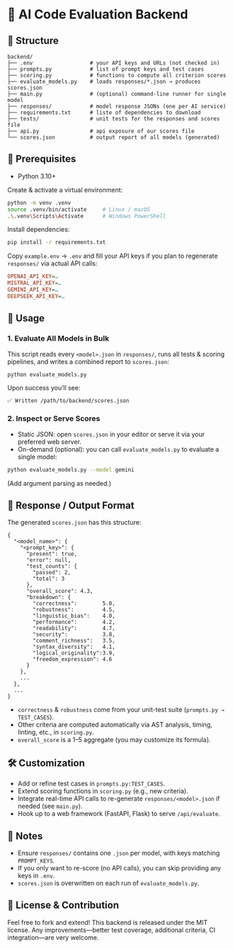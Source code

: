 # 🧠 AI Code Evaluation Backend

## 📂 Structure

```
backend/
├── .env                  # your API keys and URLs (not checked in)
├── prompts.py            # list of prompt keys and test cases
├── scoring.py            # functions to compute all criterion scores
├── evaluate_models.py    # loads responses/*.json → produces scores.json
├── main.py               # (optional) command-line runner for single model
├── responses/            # model response JSONs (one per AI service)
├── requirements.txt      # liste of dependencies to download
├── tests/                # unit tests for the responses and scores file
├── api.py                # api exposure of our scores file
└── scores.json           # output report of all models (generated)
```

## 🔧 Prerequisites

- Python 3.10+

Create & activate a virtual environment:

```bash
python -m venv .venv
source .venv/bin/activate     # Linux / macOS
.\.venv\Scripts\Activate      # Windows PowerShell
```

Install dependencies:

```bash
pip install -r requirements.txt
```

Copy `example.env` → `.env` and fill your API keys if you plan to regenerate `responses/` via actual API calls:

```ini
OPENAI_API_KEY=…
MISTRAL_API_KEY=…
GEMINI_API_KEY=…
DEEPSEEK_API_KEY=…
```

## 🚀 Usage

### 1. Evaluate All Models in Bulk

This script reads every `<model>.json` in `responses/`, runs all tests & scoring pipelines, and writes a combined report to `scores.json`:

```bash
python evaluate_models.py
```

Upon success you’ll see:

```
✅ Written /path/to/backend/scores.json
```

### 2. Inspect or Serve Scores

- Static JSON: open `scores.json` in your editor or serve it via your preferred web server.
- On-demand (optional): you can call `evaluate_models.py` to evaluate a single model:

```bash
python evaluate_models.py --model gemini
```

(Add argument parsing as needed.)

## 📑 Response / Output Format

The generated `scores.json` has this structure:

```jsonc
{
  "<model_name>": {
    "<prompt_key>": {
      "present": true,
      "error": null,
      "test_counts": {
        "passed": 2,
        "total": 3
      },
      "overall_score": 4.3,
      "breakdown": {
        "correctness":        5.0,
        "robustness":         4.5,
        "linguistic_bias":    4.0,
        "performance":        4.2,
        "readability":        4.7,
        "security":           3.8,
        "comment_richness":   3.5,
        "syntax_diversity":   4.1,
        "logical_originality":3.9,
        "freedom_expression": 4.6
      }
    },
    ...
  },
  ...
}
```

- `correctness` & `robustness` come from your unit-test suite (`prompts.py → TEST_CASES`).
- Other criteria are computed automatically via AST analysis, timing, linting, etc., in `scoring.py`.
- `overall_score` is a 1–5 aggregate (you may customize its formula).

## 🛠️ Customization

- Add or refine test cases in `prompts.py:TEST_CASES`.
- Extend scoring functions in `scoring.py` (e.g., new criteria).
- Integrate real-time API calls to re-generate `responses/<model>.json` if needed (see `main.py`).
- Hook up to a web framework (FastAPI, Flask) to serve `/api/evaluate`.

## 📝 Notes

- Ensure `responses/` contains one `.json` per model, with keys matching `PROMPT_KEYS`.
- If you only want to re-score (no API calls), you can skip providing any keys in `.env`.
- `scores.json` is overwritten on each run of `evaluate_models.py`.

## 🤝 License & Contribution

Feel free to fork and extend! This backend is released under the MIT license. Any improvements—better test coverage, additional criteria, CI integration—are very welcome.
